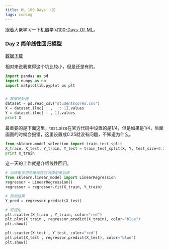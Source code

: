 ```yaml
---
title: ML 100 Days （2）
tags: coding
---
```


跟着大佬学习一下机器学习[100-Days-Of-ML](https://github.com/MLEveryday/100-Days-Of-ML-Code)。

### Day 2 简单线性回归模型
[数据下载](https://github.com/MLEveryday/100-Days-Of-ML-Code/raw/master/datasets/studentscores.csv)



相对来说我觉得这个坑比较小，但是还是有的。
```python
import pandas as pd
import numpy as np
import matplotlib.pyplot as plt


# 数据预处理
dataset = pd.read_csv("studentscores.csv")
X = dataset.iloc[ : ,   : 1].values
Y = dataset.iloc[ : , 1].values
print X
```

最重要的是下面这里，test_size在官方代码中设置的是1/4，但是如果是1/4，后面画图的时候会报错，这里设置成0.25就没有问题，不知道为什么。
```python
from sklearn.model_selection import train_test_split
X_train, X_test, Y_train, Y_test = train_test_split(X, Y, test_size=0.25, random_state=0)
print X_train
```

这一天的工作就是介绍线性回归。
```python
# 训练集使用简单线性回归模型来训练
from sklearn.linear_model import LinearRegression
regressor = LinearRegression()
regressor = regressor.fit(X_train, Y_train)

# 预测结果
Y_pred = regressor.predict(X_test)

# 可视化
plt.scatter(X_train , Y_train, color="red")
plt.plot(X_train , regressor.predict(X_train), color="blue")
plt.show()

plt.scatter(X_test , Y_test, color="red")
plt.plot(X_test , regressor.predict(X_test), color="blue")
plt.show()
```


[-_-]:梦见抱住你